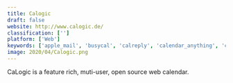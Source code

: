 ```yaml
---
title: Calogic
draft: false 
website: http://www.calogic.de/
classification: ['']
platform: ['Web']
keywords: ['apple_mail', 'busycal', 'calreply', 'calendar_anything', 'campaign_calendar', 'cronofy', 'google_calendar', 'kin_calendar', 'lightning_calendar', 'microsoft_hotmail', 'officecalendar', 'ops_calender', 'teamweek', 'teem', 'ticket_tailor', 'tockify', 'upto', 'vcalendar']
image: 2020/04/Calogic.png
---
```

CaLogic is a feature rich, muti-user, open source web calendar.